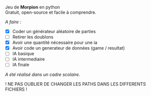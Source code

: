 Jeu de __Morpion__ en python  
Gratuit, open-source et facile à comprendre.  

*A faire :*
- [x] Coder un générateur aléatoire de parties
- [ ] Retirer les doublons
- [x] Avoir une quantité nécessaire pour une ia
- [x] Avoir code un generateur de données (game / resultat)
- [ ] IA basique
- [ ] IA intermediaire
- [ ] IA finale

*A été réalisé dans un cadre scolaire.*  

! NE PAS OUBLIER DE CHANGER LES PATHS DANS LES DIFFERENTS FICHIERS !
